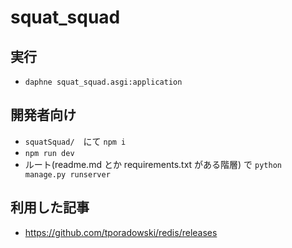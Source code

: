 ﻿# squat_squad

## 実行
* ```daphne squat_squad.asgi:application```

## 開発者向け
* ```squatSquad/```　にて ``` npm i ```
* ```npm run dev```
* ルート(readme.md とか requirements.txt がある階層) で ```python manage.py runserver```

## 利用した記事
* https://github.com/tporadowski/redis/releases  
